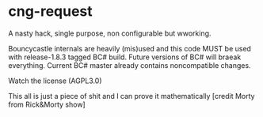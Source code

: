 # cng-request

A nasty hack, single purpose, non configurable but wworking. 

Bouncycastle internals are heavily (mis)used and this code MUST be used with release-1.8.3 tagged BC# build. 
Future versions of BC# will braeak everything. Current BC# master already contains noncompatible changes.

Watch the license (AGPL3.0)

This all is just a piece of shit and I can prove it mathematically [credit Morty from Rick&Morty show]
